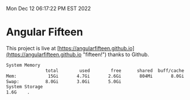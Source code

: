 Mon Dec 12 06:17:22 PM EST 2022

# Angular Fifteen


This project is live at [https://angularfifteen.github.io](https://angularfifteen.github.io "fifteen!") thanks to Github.

```bash
System Memory
               total        used        free      shared  buff/cache   available
Mem:            15Gi       4.7Gi       2.6Gi       804Mi       8.0Gi       9.5Gi
Swap:          8.0Gi       3.0Gi       5.0Gi
System Storage
1.6G	.
